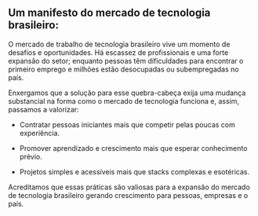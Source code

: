 
## Um manifesto do mercado de tecnologia brasileiro: ##

O mercado de trabalho de tecnologia brasileiro vive um momento de desafios e oportunidades. 
Há escassez de profissionais e uma forte expansão do setor; enquanto pessoas têm dificuldades 
para encontrar o primeiro emprego e milhões estão desocupadas ou subempregadas no país.

Enxergamos que a solução para esse quebra-cabeça exija uma mudança substancial na forma como 
o mercado de tecnologia funciona e, assim, passamos a valorizar:

- Contratar pessoas iniciantes mais que competir pelas poucas com experiência.

- Promover aprendizado e crescimento mais que esperar conhecimento prévio.

- Projetos simples e acessíveis mais que stacks complexas e esotéricas.

Acreditamos que essas práticas são valiosas para a expansão do mercado de tecnologia 
brasileiro gerando crescimento para pessoas, empresas e o país.
